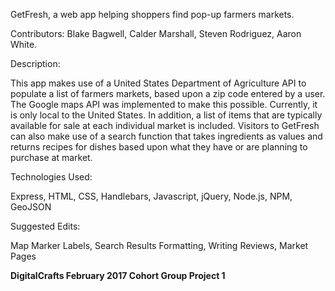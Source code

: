 GetFresh, a web app helping shoppers find pop-up farmers markets.

Contributors: Blake Bagwell, Calder Marshall, Steven Rodriguez, Aaron White.

Description:

This app makes use of a United States Department of Agriculture API to populate a list of farmers markets, based upon a zip code entered by a user.  The Google maps API was implemented to make this possible.  Currently, it is only local to the United States.  In addition, a list of items that are typically available for sale at each individual market is included.  Visitors to GetFresh can also make use of a search function that takes ingredients as values and returns recipes for dishes based upon what they have or are planning to purchase at market.  

Technologies Used:

Express, HTML, CSS, Handlebars, Javascript, jQuery, Node.js, NPM, GeoJSON

Suggested Edits:

Map Marker Labels, Search Results Formatting, Writing Reviews, Market Pages




**DigitalCrafts February 2017 Cohort Group Project 1**
